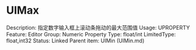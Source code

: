 # UIMax

Description: 指定数字输入框上滚动条拖动的最大范围值
Usage: UPROPERTY
Feature: Editor
Group: Numeric Property
Type: float/int
LimitedType: float,int32
Status: Linked
Parent item: UIMin (UIMin.md)